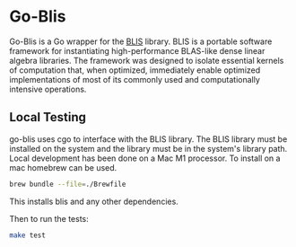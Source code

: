 # Go-Blis

Go-Blis is a Go wrapper for the [BLIS](https://github.com/flame/blis) library. BLIS is a portable software framework for instantiating high-performance BLAS-like dense linear algebra libraries. The framework was designed to isolate essential kernels of computation that, when optimized, immediately enable optimized implementations of most of its commonly used and computationally intensive operations.

## Local Testing

go-blis uses cgo to interface with the BLIS library. The BLIS library must be installed on the system and the library must be in the system's library path. Local development has been done on a Mac M1 processor. To install on a mac homebrew can be used.

```bash
brew bundle --file=./Brewfile
```

This installs blis and any other dependencies.

Then to run the tests:

```bash
make test
```
